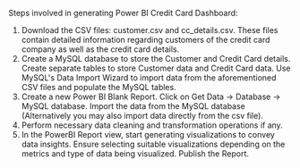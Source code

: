 Steps involved in generating Power BI Credit Card Dashboard:
1. Download the CSV files: customer.csv and cc_details.csv. These files contain detailed information regarding customers of the credit card company as well as the credit card details.
2. Create a MySQL database to store the Customer and Credit Card details. Create separate tables to store Customer data and Credit Card data. Use MySQL's Data Import Wizard to import data from the aforementioned CSV files and populate the MySQL tables.
3. Create a new Power BI Blank Report. Click on Get Data -> Database -> MySQL database. Import the data from the MySQL database (Alternatively you may also import data directly from the csv file).
4. Perform necessary data cleaning and transformation operations if any.
5. In the PowerBI Report view, start generating visualizations to convey data insights. Ensure selecting suitable visualizations depending on the metrics and type of data being visualized. Publish the Report.
